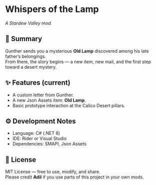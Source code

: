 # Whispers of the Lamp

*A Stardew Valley mod.*


## 📖 Summary

Gunther sends you a mysterious **Old Lamp** discovered among his late father’s belongings.  
From there, the story begins — a new item, new mail, and the first step toward a desert mystery.


## ✨ Features (current)

- A custom letter from Gunther.  
- A new Json Assets item: **Old Lamp**.  
- Basic prototype interaction at the Calico Desert pillars.  

## ⚙️ Development Notes

- Language: C# (.NET 6)  
- IDE: Rider or Visual Studio  
- Dependencies: SMAPI, Json Assets  


## 📜 License

MIT License — free to use, modify, and share.  
Please credit **Adil** if you use parts of this project in your own mods.
